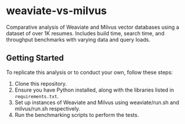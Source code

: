 # weaviate-vs-milvus
Comparative analysis of Weaviate and Milvus vector databases using a dataset of over 1K resumes. Includes build time, search time, and throughput benchmarks with varying data and query loads.

## Getting Started
To replicate this analysis or to conduct your own, follow these steps:
1. Clone this repository.
2. Ensure you have Python installed, along with the libraries listed in `requirements.txt`.
4. Set up instances of Weaviate and Milvus using weaviate/run.sh and milvus/run.sh respectively.
5. Run the benchmarking scripts to perform the tests.
